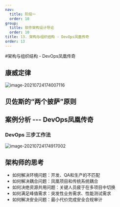 ```yaml
---
nav:
  title: 阶段一
  order: 10
group:
  title: 软件架构设计导论
  order: 10
title: 13. 架构与组织结构 - DevOps凤凰传奇
order: 13
---
```


#架构与组织结构 - DevOps凤凰传奇

## 康威定律

![image-20210724174007116](https://wsk-mweb.oss-cn-hangzhou.aliyuncs.com/ipic/2021-07-24-094008.png)

## 贝佐斯的“两个披萨”原则

## 案例分析 --- DevOps凤凰传奇

### DevOps 三步工作法

![image-20210724174917002](https://wsk-mweb.oss-cn-hangzhou.aliyuncs.com/ipic/2021-07-24-094919.png)

## 架构师的思考

- 如何解决环境问题：开发、QA和生产的不匹配
- 如何解决耦合问题：凤凰项目和传统系统耦合
- 如何决绝资源共用问题：关键人员疲于在多项目中切换
- 如何满足峰值需求：突发性业务需求、性能测试需求
- 如何解决安全问题：最小代价完成安全合规审计

